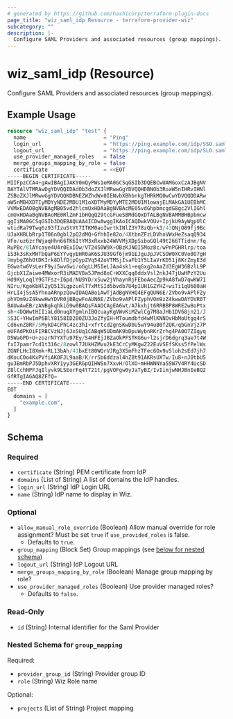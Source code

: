 ```yaml
---
# generated by https://github.com/hashicorp/terraform-plugin-docs
page_title: "wiz_saml_idp Resource - terraform-provider-wiz"
subcategory: ""
description: |-
  Configure SAML Providers and associated resources (group mappings).
---
```


# wiz_saml_idp (Resource)

Configure SAML Providers and associated resources (group mappings).

## Example Usage

```terraform
resource "wiz_saml_idp" "test" {
  name                         = "Ping"
  login_url                    = "https://ping.example.com/idp/SSO.saml2"
  logout_url                   = "https://ping.example.com/idp/SLO.saml2"
  use_provider_managed_roles   = false
  merge_groups_mapping_by_role = false
  certificate                  = <<EOT
-----BEGIN CERTIFICATE-----
MIIFpzCCA4+gAwIBAgIJAKY0mQyPWs1eMA0GCSqGSIb3DQEBCwUAMGoxCzAJBgNV
BAYTAlVTMRAwDgYDVQQIDAdOb3doZXJlMRwwGgYDVQQHDBNOb3RoaW5nIHRvIHNl
ZSBoZXJlMRwwGgYDVQQKDBNEZWZhdWx0IENvbXBhbnkgTHRkMQ0wCwYDVQQDDARw
aW5nMB4XDTIyMDYyNDE2MDU1M1oXDTMyMDYyMTE2MDU1M1owajELMAkGA1UEBhMC
VVMxEDAOBgNVBAgMB05vd2hlcmUxHDAaBgNVBAcME05vdGhpbmcgdG8gc2VlIGhl
cmUxHDAaBgNVBAoME0RlZmF1bHQgQ29tcGFueSBMdGQxDTALBgNVBAMMBHBpbmcw
ggIiMA0GCSqGSIb3DQEBAQUAA4ICDwAwggIKAoICAQDwkVOUv+IpjkU9AyWgpUlC
wtidRa79Twq6z93fIzuStVt7ITKM0aoIwrtkINlZ3Y78zQb+k3/43QNjO89fj9Bc
UJaXHBLbRrp1T06n0gbl2pQ2dMQ+GfhhIe82o/4XtbnZFzLDVhnVWxHeZsaqQ934
VFo/uz6zrfWjaqHhn66TK6ItYM3xRxxb24WVVMjXDpSiboGQl49t266TTidnn/fq
RuPBc/8lAYcaye4U4r0ExIOw/VT24S0W9X+OBzKJNOI5Moz8c/wPnPGHRlrp/toa
iS3k3sKxMHTbQaP6EYYvgyEHR0aK6SJU39Gf6jm91EJguJpJVCSOW0XC0Vo0O7gH
9mybgZ6hOtDKIrk8DlfDjpOypZVq542oVTMSjIsaFb1Y5LIaVrKD51j8KrZmyE3d
EGwatw6VsLerF9yi5wv6wi/oGgLLM5IeLJAa4sk1+eqGxg2nAaZd3EgW36BzlL9P
GjcbX1Zaiwe4MWxorR3iMADV8a5JPmd8oC+WXXCqq8ddxVsl2nkJ47jUwHPzY2Uu
Hd9XyLoqlY9GTFsz+I6pd/NU9YD/xSuw2jVhaynRjFEboAecZp9kA8fwD7qwKW71
NIru/KgoKbHl2yQ513LgpzunlT7xMtSId5bvdb7U4pIUH1GZYHZ+wiTi1qU600aH
HrLI4jSsA5YhnaARnpzQowIDAQABo1AwTjAdBgNVHQ4EFgQUN6E/ZVbo9vAPlFZy
phVOm9zZ4kwwHwYDVR0jBBgwFoAUN6E/ZVbo9vAPlFZyphVOm9zZ4kwwDAYDVR0T
BAUwAwEB/zANBgkqhkiG9w0BAQsFAAOCAgEA6wt/A7kxhjt6RRBBP8WRE2w8oPtx
sh+4DQWwtHIIiaLd0nuqXYgmlnIBQcuayKgVWvKiMZwlCg7M8aJHb1DV68jn21/J
5S3C+YHwImP6BlY8158ID280ZU3JoZfyIH+MToumdbfd4wMlKNNOvHbMoUtgq4rS
Cd6vnZ8RF/5MykD4CPhC4zc3hI+xfrtcd2gnSKwDbU5wY94uB0f2QK/qbGnVjz7P
eUFAdPKOiFIRBCVzNJj6JxSUq1CABqW5UDmAK9bDpuWybnRKrZrhg4PA0O7ZIgyq
D5WaGPD+U+zozrN7YXTu97Ey/S4HFEjJBZaOkPFSTKG6u+l2sjrD6dgrq3ae7t4W
fxI7pamr7cd1t316c/8zowl7JUkHZMvu2kE3CrCyMKgwZ22EuVSEfSKss5fPelWs
ZGNFLHcI8Xmk+RL13bAh/41bxEt80WQrVJRg3X5mFhzTFec6Ox9v5loh2sEd7jh7
dKouC0o4KxPVfiAK0FJL9aaB/K/rrSb6ddzal4hZ8t91AKRsUXTw/Iu8+nJ0tbU5
gu3BmRbPJ5DphvXRY1yy3GERGpQIHWSn7XxvH/OlXO+mHHWNNYa5SW7V4RY4UcSD
Z8lCchNPFJqIlyvk9LSEorFq4tT21t/pgVOFgw0yJaTyBZ/IvIimjwNHJBnIeBQ2
GfRTgIAGAQ8ZFfQ=
-----END CERTIFICATE-----
EOT
  domains = [
    "example.com",
  ]
}
```

<!-- schema generated by tfplugindocs -->
## Schema

### Required

- `certificate` (String) PEM certificate from IdP
- `domains` (List of String) A list of domains the IdP handles.
- `login_url` (String) IdP Login URL
- `name` (String) IdP name to display in Wiz.

### Optional

- `allow_manual_role_override` (Boolean) Allow manual override for role assignment? Must be set `true` if `use_provided_roles` is false.
    - Defaults to `true`.
- `group_mapping` (Block Set) Group mappings (see [below for nested schema](#nestedblock--group_mapping))
- `logout_url` (String) IdP Logout URL
- `merge_groups_mapping_by_role` (Boolean) Manage group mapping by role?
- `use_provider_managed_roles` (Boolean) Use provider managed roles?
    - Defaults to `false`.

### Read-Only

- `id` (String) Internal identifier for the Saml Provider

<a id="nestedblock--group_mapping"></a>
### Nested Schema for `group_mapping`

Required:

- `provider_group_id` (String) Provider group ID
- `role` (String) Wiz Role name

Optional:

- `projects` (List of String) Project mapping


